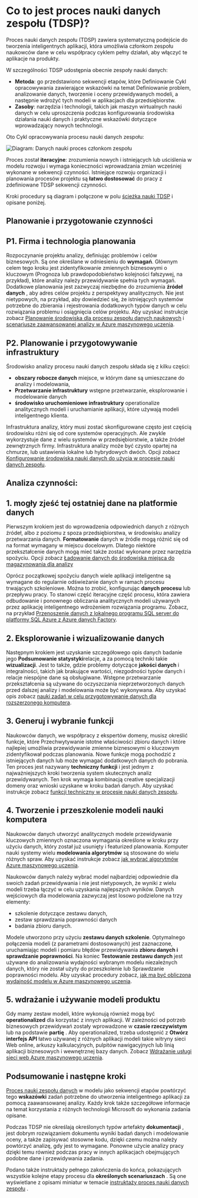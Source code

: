 <properties
    pageTitle="Co to jest proces nauki danych zespołu?  | Microsoft Azure"
    description="Proces nauki danych zespołu jest systematyczną metodę tworzenia inteligentnych aplikacji, które używają zaawansowanej analizy."
    keywords="proces nauki danych, zespoły nauki danych"
    services="machine-learning"
    documentationCenter=""
    authors="bradsev"
    manager="jhubbard"
    editor="cgronlun" />

<tags
    ms.service="machine-learning"
    ms.workload="data-services"
    ms.tgt_pltfrm="na"
    ms.devlang="na"
    ms.topic="article"
    ms.date="09/19/2016"
    ms.author="bradsev" />


# <a name="what-is-the-team-data-science-process-tdsp"></a>Co to jest proces nauki danych zespołu (TDSP)?

Proces nauki danych zespołu (TDSP) zawiera systematyczną podejście do tworzenia inteligentnych aplikacji, która umożliwia członkom zespołu naukowców dane w celu współpracy cyklem pełny działań, aby włączyć te aplikacje na produkty.

W szczególności TDSP udostępnia obecnie zespoły nauki danych:

- **Metoda**: go przedstawiono sekwencji etapów, które Definiowanie Cykl opracowywania zawierające wskazówki na temat Definiowanie problem, analizowanie danych, tworzenie i oceny przewidywanych modeli, a następnie wdrożyć tych modeli w aplikacjach dla przedsiębiorstw.
- **Zasoby**: narzędzia i technologii, takich jak maszyn wirtualnych nauki danych w celu uproszczenia podczas konfigurowania środowiska działania nauki danych i praktyczne wskazówki dotyczące wprowadzający nowych technologii.

Oto Cykl opracowywania procesu nauki danych zespołu:

![Diagram: Danych nauki proces członkom zespołu ](./media/data-science-process-overview/data-science-process-for-teams-diagram.png)


Proces został **iteracyjne**: zrozumienia nowych i istniejących lub uściślenia w modelu rozwoju i wymaga konieczności wprowadzania zmian wcześniej wykonane w sekwencji czynności. Istniejące rozwoju organizacji i planowania procesów projektu są **łatwo dostosować** do pracy z zdefiniowane TDSP sekwencji czynności.

Kroki procedury są diagram i połączone w polu [ścieżka nauki TDSP](https://azure.microsoft.com/documentation/learning-paths/data-science-process/) i opisane poniżej.  


## <a name="planning-and-preparation-steps"></a>Planowanie i przygotowanie czynności

## <a name="p1-business-and-technology-planning"></a>P1. Firma i technologia planowania

Rozpoczynanie projektu analizy, definiując problemów i celów biznesowych. Są one określane w odniesieniu do **wymagań**. Głównym celem tego kroku jest zidentyfikowanie zmiennych biznesowymi o kluczowym (Prognoza lub prawdopodobieństwo kolejności fałszywej, na przykład), które analizy należy przewidywanie spełnia tych wymagań. Dodatkowe planowania jest zazwyczaj niezbędne do zrozumienia **źródeł danych** , aby adres celów projektu z perspektywy analitycznych. Nie jest nietypowych, na przykład, aby dowiedzieć się, że istniejących systemów potrzebne do zbierania i rejestrowania dodatkowych typów danych w celu rozwiązania problemu i osiągnięcia celów projektu. Aby uzyskać instrukcje zobacz [Planowanie środowiska dla procesu zespołu danych naukowych](machine-learning-data-science-plan-your-environment.md) i [scenariusze zaawansowanej analizy w Azure maszynowego uczenia](machine-learning-data-science-plan-sample-scenarios.md).  


## <a name="p2-plan-and-prepare-infrastructure"></a>P2. Planowanie i przygotowywanie infrastruktury

Środowisko analizy procesu nauki danych zespołu składa się z kilku części:

- **obszary robocze danych** miejsce, w którym dane są umieszczane do analizy i modelowania,
- **Przetwarzanie infrastruktury** wstępne przetwarzanie, eksplorowanie i modelowanie danych
- **środowisko uruchomieniowe infrastruktury** operationalize analitycznych modeli i uruchamianie aplikacji, które używają modeli inteligentnego klienta.  

Infrastruktura analizy, który musi zostać skonfigurowane często jest częścią środowisku różni się od core systemów operacyjnych. Ale zwykle wykorzystuje dane z wielu systemów w przedsiębiorstwie, a także źródeł zewnętrznych firmy. Infrastruktura analizy może być czysto opartej na chmurze, lub ustawienia lokalne lub hybrydowych dwóch. Opcji zobacz [Konfigurowanie środowiska nauki danych do użycia w procesie nauki danych zespołu](machine-learning-data-science-environment-setup.md).


## <a name="analytics-steps"></a>Analiza czynności:  

## <a name="1-ingest-the-data-into-the-data-platform"></a>1. mogły zjeść tej ostatniej dane na platformie danych

Pierwszym krokiem jest do wprowadzenia odpowiednich danych z różnych źródeł, albo z poziomu z spoza przedsiębiorstwa, w środowisku analizy przetwarzania danych. **Formatowanie** danych w źródle mogą różnić się od na format wymagany w miejscu docelowym. Dlatego niektóre przekształcenie danych mogą mieć także zostać wykonane przez narzędzia spożyciu. Opcji zobacz [Ładowanie danych do środowiska miejsca do magazynowania dla analizy](machine-learning-data-science-ingest-data.md)

Oprócz początkowej spożyciu danych wiele aplikacji inteligentne są wymagane do regularnie odświeżanie danych w ramach procesu trwających szkoleniowe. Można to zrobić, konfigurując **danych procesu** lub przepływu pracy. To stanowi część iteracyjne część procesu, która zawiera odbudowanie i ponownego obliczania analitycznych modeli używanych przez aplikację inteligentnego wdrożeniem rozwiązania programu. Zobacz, na przykład [Przenoszenie danych z lokalnego programu SQL server do platformy SQL Azure z Azure danych Factory](machine-learning-data-science-move-sql-azure-adf.md).


## <a name="2-explore-and-visualize-the-data"></a>2. Eksplorowanie i wizualizowanie danych

Następnym krokiem jest uzyskanie szczegółowego opis danych badanie jego **Podsumowanie statystyki**relacje, a za pomocą techniki takie **wizualizacji**. Jest to także, gdzie problemy dotyczące **jakości danych** i integralności, takich jak brakujące wartości, niezgodności typów danych i relacje niespójne dane są obsługiwane. Wstępne przetwarzanie przekształcenia są używane do oczyszczania nieprzetworzonych danych przed dalszej analizy i modelowania może być wykonywana. Aby uzyskać opis zobacz [nauki zadań w celu przygotowywanie danych dla rozszerzonego komputera](machine-learning-data-science-prepare-data.md).


## <a name="3-generate-and-select-features"></a>3. Generuj i wybranie funkcji

Naukowców danych, we współpracy z ekspertów domeny, musisz określić funkcje, które Przechwytywanie istotne właściwości zbioru danych i które najlepiej umożliwia przewidywanie zmienne biznesowymi o kluczowym zidentyfikował podczas planowania. Nowe funkcje mogą pochodzić z istniejących danych lub może wymagać dodatkowych danych do pobrania. Ten proces jest nazywany **techniczny funkcji** i jest jednym z najważniejszych kroki tworzenia system skutecznych analiz przewidywanych. Ten krok wymaga kombinacją creative specjalizacji domeny oraz wnioski uzyskane w kroku badań danych. Aby uzyskać instrukcje zobacz [funkcji techniczny w procesie nauki danych zespołu](machine-learning-data-science-create-features.md).


## <a name="4-create-and-train-machine-learning-models"></a>4. Tworzenie i przeszkolenie modeli nauki komputera

Naukowców danych utworzyć analitycznych modele przewidywanie kluczowych zmiennych oznaczona wymagania określone w kroku przy użyciu danych, który został już usunięty i featurized planowania. Komputer nauki systemy wielu **modelowania algorytmów** są stosowane do wielu różnych spraw. Aby uzyskać instrukcje zobacz [jak wybrać algorytmów Azure maszynowego uczenia](machine-learning-algorithm-choice.md).

Naukowców danych należy wybrać model najbardziej odpowiednie dla swoich zadań przewidywania i nie jest nietypowych, że wyniki z wielu modeli trzeba łączyć w celu uzyskania najlepszych wyników. Danych wejściowych dla modelowania zazwyczaj jest losowo podzielone na trzy elementy:

- szkolenie dotyczące zestawu danych,
- zestaw sprawdzania poprawności danych
- badania zbioru danych.

Modele utworzono przy użyciu **zestawu danych szkolenie**. Optymalnego połączenia modeli (z parametrami dostosowanych) jest zaznaczone, uruchamiając modeli i pomiaru błędów przewidywania **zbioru danych i sprawdzanie poprawności**. Na koniec **Testowanie zestawu danych** jest używane do analizowania wydajności wybranym modelu niezależnych danych, który nie został użyty do przeszkolenie lub Sprawdzanie poprawności modelu.  Aby uzyskać procedury zobacz, [jak ma być obliczona wydajność modelu w Azure maszynowego uczenia](machine-learning-evaluate-model-performance.md).


## <a name="5-deploy-and-consume-the-models-in-the-product"></a>5. wdrażanie i używanie modeli produktu

Gdy mamy zestaw modeli, które wykonują również mogą być **operationalized** dla korzystać z innych aplikacji. W zależności od potrzeb biznesowych przewidywań zostały wprowadzone w **czasie rzeczywistym** lub na podstawie **partię** . Aby operationalized, trzeba udostępnić z **Otwórz interfejs API** łatwo używanej z różnych aplikacji modeli takie witryny sieci Web online, arkuszy kalkulacyjnych, pulpitów nawigacyjnych lub linią aplikacji biznesowych i wewnętrznej bazy danych. Zobacz [Wdrażanie usługi sieci web Azure maszynowego uczenia](machine-learning-publish-a-machine-learning-web-service.md).


## <a name="summary-and-next-steps"></a>Podsumowanie i następne kroki

[Proces nauki zespołu danych](https://azure.microsoft.com/documentation/learning-paths/data-science-process/) w modelu jako sekwencji etapów powtórzyć tego **wskazówki** zadań potrzebne do utworzenia inteligentnego aplikacji za pomocą zaawansowanej analizy. Każdy krok także szczegółowe informacje na temat korzystania z różnych technologii Microsoft do wykonania zadania opisane.

Podczas TDSP nie określają określonych typów artefakty **dokumentacji** , jest dobrym rozwiązaniem dokumentu wyniki badań danych i modelowanie oceny, a także zapisywać stosowne kodu, dzięki czemu można należy powtórzyć analizę, gdy jest to wymagane. Ponowne użycie analizy pracy dzięki temu również podczas pracy w innych aplikacjach obejmujących podobne dane i przewidywania zadania.

Podano także instruktaży pełnego zakończenia do końca, pokazujących wszystkie kolejne etapy procesu dla **określonych scenariuszach** . Są one wyświetlane z opisami miniatur w temacie [instruktaży proces nauki danych zespołu](data-science-process-walkthroughs.md) .
